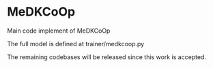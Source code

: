 # MeDKCoOp
Main code implement of MeDKCoOp 

The full model is defined at trainer/medkcoop.py

The remaining codebases will be released since this work is accepted.
